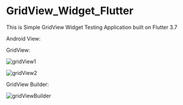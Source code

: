 # GridView_Widget_Flutter

This is Simple GridView Widget Testing Application built on Flutter 3.7

Android View:

GridView:

![gridView1](https://user-images.githubusercontent.com/98497929/225818113-211ace19-aa79-4f83-83e1-8e6291426241.PNG)

![gridView2](https://user-images.githubusercontent.com/98497929/225818124-a28d94bf-2d8f-42f4-b69f-5ec8aa10af23.PNG)

GridView Builder: 

![gridViewBuilder](https://user-images.githubusercontent.com/98497929/225818137-07f6f5b0-4086-4c6b-ad67-0c41ef896bb2.PNG)




